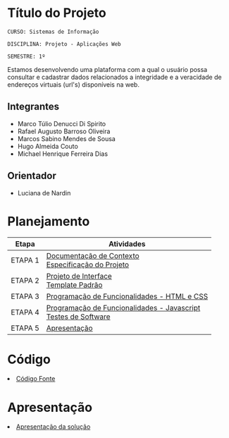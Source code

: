 # Título do Projeto

`CURSO: Sistemas de Informação`

`DISCIPLINA: Projeto - Aplicações Web`

`SEMESTRE: 1º`

Estamos desenvolvendo uma plataforma com a qual o usuário possa consultar e cadastrar dados relacionados a integridade e a veracidade de endereços virtuais (url's) disponíveis na web.

## Integrantes

* Marco Túlio Denucci Di Spirito
* Rafael Augusto Barroso Oliveira
* Marcos Sabino Mendes de Sousa
* Hugo Almeida Couto
* Michael Henrique Ferreira Dias

## Orientador

* Luciana de Nardin

# Planejamento

| Etapa         | Atividades |
|  :----:   | ----------- |
| ETAPA 1         |[Documentação de Contexto](docs/context.md) <br> [Especificação do Projeto](docs/especification.md) |
| ETAPA 2         |[Projeto de Interface](docs/interface.md) <br> [Template Padrão](docs/template.md) |
| ETAPA 3         |[Programação de Funcionalidades - HTML e CSS](docs/development.md) |
| ETAPA 4        |[Programação de Funcionalidades - Javascript](docs/development.md) <br> [Testes de Software ](docs/tests.md) |
| ETAPA 5         | [Apresentação](presentation/README.md) |

# Código

<li><a href="src/README.md"> Código Fonte</a></li>

# Apresentação

<li><a href="presentation/README.md"> Apresentação da solução</a></li>
